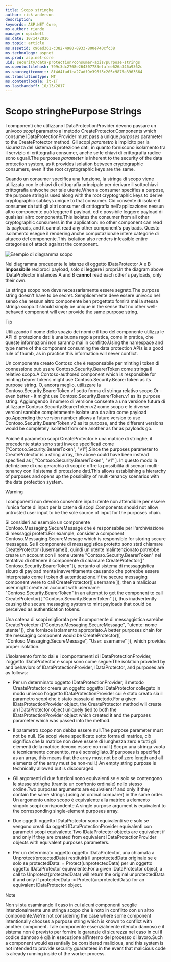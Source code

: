 ```yaml
---
title: Scopo stringhe
author: rick-anderson
description: 
keywords: ASP.NET Core,
ms.author: riande
manager: wpickett
ms.date: 10/14/2016
ms.topic: article
ms.assetid: c96ed361-c382-4980-8933-800e740cfc38
ms.technology: aspnet
ms.prod: asp.net-core
uid: security/data-protection/consumer-apis/purpose-strings
ms.openlocfilehash: 799c3dc2768e264307783efafee626a346a9362c
ms.sourcegitcommit: 8f4d4fad1ca27adf9e396f5c205c9875a3963664
ms.translationtype: MT
ms.contentlocale: it-IT
ms.lasthandoff: 10/13/2017
---
```

# <a name="purpose-strings"></a><span data-ttu-id="89237-103">Scopo stringhe</span><span class="sxs-lookup"><span data-stu-id="89237-103">Purpose Strings</span></span>

<a name="data-protection-consumer-apis-purposes"></a>

<span data-ttu-id="89237-104">I componenti che utilizzano IDataProtectionProvider devono passare un univoco *scopi* parametro al metodo CreateProtector.</span><span class="sxs-lookup"><span data-stu-id="89237-104">Components which consume IDataProtectionProvider must pass a unique *purposes* parameter to the CreateProtector method.</span></span> <span data-ttu-id="89237-105">Gli scopi *parametro* è implicito per la sicurezza del sistema di protezione dati, in quanto forniscono isolamento tra il servizio di crittografia consumer, anche se le chiavi di crittografia radice sono uguali.</span><span class="sxs-lookup"><span data-stu-id="89237-105">The purposes *parameter* is inherent to the security of the data protection system, as it provides isolation between cryptographic consumers, even if the root cryptographic keys are the same.</span></span>

<span data-ttu-id="89237-106">Quando un consumer specifica una funzione, la stringa di scopo viene utilizzata con le chiavi di crittografia principale per derivare il sottochiavi crittografia univoche per tale utente.</span><span class="sxs-lookup"><span data-stu-id="89237-106">When a consumer specifies a purpose, the purpose string is used along with the root cryptographic keys to derive cryptographic subkeys unique to that consumer.</span></span> <span data-ttu-id="89237-107">Ciò consente di isolare il consumer da tutti gli altri consumer di crittografia nell'applicazione: nessun altro componente può leggere il payload, ed è possibile leggere payload di qualsiasi altro componente.</span><span class="sxs-lookup"><span data-stu-id="89237-107">This isolates the consumer from all other cryptographic consumers in the application: no other component can read its payloads, and it cannot read any other component's payloads.</span></span> <span data-ttu-id="89237-108">Questo isolamento esegue il rendering anche computazionale intere categorie di attacco del componente.</span><span class="sxs-lookup"><span data-stu-id="89237-108">This isolation also renders infeasible entire categories of attack against the component.</span></span>

![Esempio di diagramma scopo](purpose-strings/_static/purposes.png)

<span data-ttu-id="89237-110">Nel diagramma precedente le istanze di oggetto IDataProtector A e B **Impossibile** reciproci payload, solo di leggere i propri.</span><span class="sxs-lookup"><span data-stu-id="89237-110">In the diagram above IDataProtector instances A and B **cannot** read each other's payloads, only their own.</span></span>

<span data-ttu-id="89237-111">La stringa scopo non deve necessariamente essere segreto.</span><span class="sxs-lookup"><span data-stu-id="89237-111">The purpose string doesn't have to be secret.</span></span> <span data-ttu-id="89237-112">Semplicemente deve essere univoco nel senso che nessun altro componente ben progettato fornirà mai la stessa stringa scopo.</span><span class="sxs-lookup"><span data-stu-id="89237-112">It should simply be unique in the sense that no other well-behaved component will ever provide the same purpose string.</span></span>

>[!TIP]
> <span data-ttu-id="89237-113">Utilizzando il nome dello spazio dei nomi e il tipo del componente utilizza le API di protezione dati è una buona regola pratica, come in pratica, che queste informazioni non saranno mai in conflitto.</span><span class="sxs-lookup"><span data-stu-id="89237-113">Using the namespace and type name of the component consuming the data protection APIs is a good rule of thumb, as in practice this information will never conflict.</span></span>
>
><span data-ttu-id="89237-114">Un componente creato Contoso che è responsabile per minting i token di connessione può usare Contoso.Security.BearerToken come stringa il relativo scopo.</span><span class="sxs-lookup"><span data-stu-id="89237-114">A Contoso-authored component which is responsible for minting bearer tokens might use Contoso.Security.BearerToken as its purpose string.</span></span> <span data-ttu-id="89237-115">O, ancora meglio, utilizzare la Contoso.Security.BearerToken.v1 sotto forma di stringa relativo scopo.</span><span class="sxs-lookup"><span data-stu-id="89237-115">Or - even better - it might use Contoso.Security.BearerToken.v1 as its purpose string.</span></span> <span data-ttu-id="89237-116">Aggiungendo il numero di versione consente a una versione futura di utilizzare Contoso.Security.BearerToken.v2 come scopo e le diverse versioni sarebbe completamente isolate una da altra come payload go.</span><span class="sxs-lookup"><span data-stu-id="89237-116">Appending the version number allows a future version to use Contoso.Security.BearerToken.v2 as its purpose, and the different versions would be completely isolated from one another as far as payloads go.</span></span>

<span data-ttu-id="89237-117">Poiché il parametro scopi CreateProtector è una matrice di stringhe, il precedente stato sono stati invece specificati come ["Contoso.Security.BearerToken", "v1"].</span><span class="sxs-lookup"><span data-stu-id="89237-117">Since the purposes parameter to CreateProtector is a string array, the above could have been instead specified as [ "Contoso.Security.BearerToken", "v1" ].</span></span> <span data-ttu-id="89237-118">In questo modo la definizione di una gerarchia di scopi e offre la possibilità di scenari multi-tenancy con il sistema di protezione dati.</span><span class="sxs-lookup"><span data-stu-id="89237-118">This allows establishing a hierarchy of purposes and opens up the possibility of multi-tenancy scenarios with the data protection system.</span></span>

<a name="data-protection-contoso-purpose"></a>

>[!WARNING]
> <span data-ttu-id="89237-119">I componenti non devono consentire input utente non attendibile per essere l'unica fonte di input per la catena di scopi.</span><span class="sxs-lookup"><span data-stu-id="89237-119">Components should not allow untrusted user input to be the sole source of input for the purposes chain.</span></span>
>
><span data-ttu-id="89237-120">Si consideri ad esempio un componente Contoso.Messaging.SecureMessage che è responsabile per l'archiviazione di messaggi protetti.</span><span class="sxs-lookup"><span data-stu-id="89237-120">For example, consider a component Contoso.Messaging.SecureMessage which is responsible for storing secure messages.</span></span> <span data-ttu-id="89237-121">Se il componente di messaggistica protetto sono stati chiamare CreateProtector ([username]), quindi un utente malintenzionato potrebbe creare un account con il nome utente "Contoso.Security.BearerToken" nel tentativo di ottenere il componente di chiamare CreateProtector([" Contoso.Security.BearerToken"]), pertanto al sistema di messaggistica sicuro di payload menta inavvertitamente causando che potrebbe essere interpretato come i token di autenticazione.</span><span class="sxs-lookup"><span data-stu-id="89237-121">If the secure messaging component were to call CreateProtector([ username ]), then a malicious user might create an account with username "Contoso.Security.BearerToken" in an attempt to get the component to call CreateProtector([ "Contoso.Security.BearerToken" ]), thus inadvertently causing the secure messaging system to mint payloads that could be perceived as authentication tokens.</span></span>
>
><span data-ttu-id="89237-122">Una catena di scopi migliorata per il componente di messaggistica sarebbe CreateProtector (["Contoso.Messaging.SecureMessage", "utente: nome utente"]), che fornisce isolamento appropriato.</span><span class="sxs-lookup"><span data-stu-id="89237-122">A better purposes chain for the messaging component would be CreateProtector([ "Contoso.Messaging.SecureMessage", "User: username" ]), which provides proper isolation.</span></span>

<span data-ttu-id="89237-123">L'isolamento fornito dai e i comportamenti di IDataProtectionProvider, l'oggetto IDataProtector e scopi sono come segue:</span><span class="sxs-lookup"><span data-stu-id="89237-123">The isolation provided by and behaviors of IDataProtectionProvider, IDataProtector, and purposes are as follows:</span></span>

* <span data-ttu-id="89237-124">Per un determinato oggetto IDataProtectionProvider, il metodo CreateProtector creerà un oggetto oggetto IDataProtector collegato in modo univoco l'oggetto IDataProtectionProvider cui è stato creato sia il parametro scopi che è stato passato al metodo.</span><span class="sxs-lookup"><span data-stu-id="89237-124">For a given IDataProtectionProvider object, the CreateProtector method will create an IDataProtector object uniquely tied to both the IDataProtectionProvider object which created it and the purposes parameter which was passed into the method.</span></span>

* <span data-ttu-id="89237-125">Il parametro scopo non debba essere null.</span><span class="sxs-lookup"><span data-stu-id="89237-125">The purpose parameter must not be null.</span></span> <span data-ttu-id="89237-126">(Se scopi viene specificato sotto forma di matrice, ciò significa che la matrice non deve essere di lunghezza zero e tutti gli elementi della matrice devono essere non null.) Scopo una stringa vuota è tecnicamente consentito, ma è sconsigliato.</span><span class="sxs-lookup"><span data-stu-id="89237-126">(If purposes is specified as an array, this means that the array must not be of zero length and all elements of the array must be non-null.) An empty string purpose is technically allowed but is discouraged.</span></span>

* <span data-ttu-id="89237-127">Gli argomenti di due funzioni sono equivalenti se e solo se contengono le stesse stringhe (tramite un confronto ordinale) nello stesso ordine.</span><span class="sxs-lookup"><span data-stu-id="89237-127">Two purposes arguments are equivalent if and only if they contain the same strings (using an ordinal comparer) in the same order.</span></span> <span data-ttu-id="89237-128">Un argomento unico scopo è equivalente alla matrice a elemento singolo scopi corrispondente.</span><span class="sxs-lookup"><span data-stu-id="89237-128">A single purpose argument is equivalent to the corresponding single-element purposes array.</span></span>

* <span data-ttu-id="89237-129">Due oggetti oggetto IDataProtector sono equivalenti se e solo se vengono creati da oggetti IDataProtectionProvider equivalenti con parametri scopi equivalente.</span><span class="sxs-lookup"><span data-stu-id="89237-129">Two IDataProtector objects are equivalent if and only if they are created from equivalent IDataProtectionProvider objects with equivalent purposes parameters.</span></span>

* <span data-ttu-id="89237-130">Per un determinato oggetto oggetto IDataProtector, una chiamata a Unprotect(protectedData) restituirà il unprotectedData originale se e solo se protectedData: = Protect(unprotectedData) per un oggetto oggetto IDataProtector equivalente.</span><span class="sxs-lookup"><span data-stu-id="89237-130">For a given IDataProtector object, a call to Unprotect(protectedData) will return the original unprotectedData if and only if protectedData := Protect(unprotectedData) for an equivalent IDataProtector object.</span></span>

> [!NOTE]
> <span data-ttu-id="89237-131">Non si sta esaminando il caso in cui alcuni componenti sceglie intenzionalmente una stringa scopo che è noto in conflitto con un altro componente.</span><span class="sxs-lookup"><span data-stu-id="89237-131">We're not considering the case where some component intentionally chooses a purpose string which is known to conflict with another component.</span></span> <span data-ttu-id="89237-132">Tale componente essenzialmente ritenuto dannoso e il sistema non è previsto per fornire le garanzie di sicurezza nel caso in cui il codice dannoso è già in esecuzione all'interno del processo di lavoro.</span><span class="sxs-lookup"><span data-stu-id="89237-132">Such a component would essentially be considered malicious, and this system is not intended to provide security guarantees in the event that malicious code is already running inside of the worker process.</span></span>
